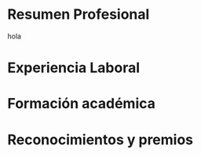 # Resumen Profesional
hola
# Experiencia Laboral

# Formación académica

# Reconocimientos y premios

